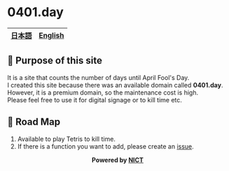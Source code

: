 # 0401.day
[日本語](README-ja.md)|[English](README.md)
---|---


## 🌸 Purpose of this site

It is a site that counts the number of days until April Fool's Day.  
I created this site because there was an available domain called **0401.day**.  
However, it is a premium domain, so the maintenance cost is high.  
Please feel free to use it for digital signage or to kill time etc.

## 🧞 Road Map

1. Available to play Tetris to kill time.
1. If there is a function you want to add, please create an [issue](https://github.com/Pirikan/0401.day/issues).

**<div align="center">Powered by <a href="https://mt-auto-minhon-mlt.ucri.jgn-x.jp/">NICT</a></div>**